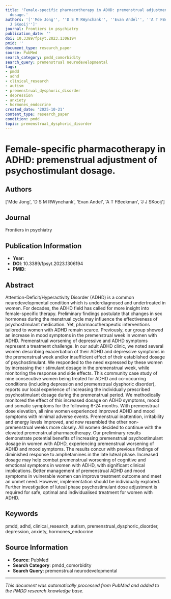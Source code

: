 ```yaml
---
title: 'Female-specific pharmacotherapy in ADHD: premenstrual adjustment of psychostimulant
  dosage.'
authors: '[''Mde Jong'', ''D S M RWynchank'', ''Evan Andel'', ''A T FBeekman'', ''J
  J SKooij'']'
journal: Frontiers in psychiatry
publication_date: ''
doi: 10.3389/fpsyt.2023.1306194
pmid: ''
document_type: research_paper
source: PubMed
search_category: pmdd_comorbidity
search_query: premenstrual neurodevelopmental
tags:
- pmdd
- adhd
- clinical_research
- autism
- premenstrual_dysphoric_disorder
- depression
- anxiety
- hormones_endocrine
created_date: '2025-10-21'
content_type: research_paper
condition: pmdd
topic: premenstrual_dysphoric_disorder
---
```


# Female-specific pharmacotherapy in ADHD: premenstrual adjustment of psychostimulant dosage.

## Authors
['Mde Jong', 'D S M RWynchank', 'Evan Andel', 'A T FBeekman', 'J J SKooij']

## Journal
Frontiers in psychiatry

## Publication Information
- **Year**: 
- **DOI**: 10.3389/fpsyt.2023.1306194
- **PMID**: 

## Abstract
Attention-Deficit/Hyperactivity Disorder (ADHD) is a common neurodevelopmental condition which is underdiagnosed and undertreated in women. For decades, the ADHD field has called for more insight into female-specific therapy. Preliminary findings postulate that changes in sex hormones during the menstrual cycle may influence the effectiveness of psychostimulant medication. Yet, pharmacotherapeutic interventions tailored to women with ADHD remain scarce. Previously, our group showed an increase in mood symptoms in the premenstrual week in women with ADHD. Premenstrual worsening of depressive and ADHD symptoms represent a treatment challenge. In our adult ADHD clinic, we noted several women describing exacerbation of their ADHD and depressive symptoms in the premenstrual week and/or insufficient effect of their established dosage of psychostimulant. We responded to the need expressed by these women by increasing their stimulant dosage in the premenstrual week, while monitoring the response and side effects. This community case study of nine consecutive women being treated for ADHD and co-occurring conditions (including depression and premenstrual dysphoric disorder), reports our local experience of increasing the individually prescribed psychostimulant dosage during the premenstrual period. We methodically monitored the effect of this increased dosage on ADHD symptoms, mood and somatic symptoms for the following 6-24 months. With premenstrual dose elevation, all nine women experienced improved ADHD and mood symptoms with minimal adverse events. Premenstrual inattention, irritability and energy levels improved, and now resembled the other non-premenstrual weeks more closely. All women decided to continue with the elevated premenstrual pharmacotherapy. Our preliminary results demonstrate potential benefits of increasing premenstrual psychostimulant dosage in women with ADHD, experiencing premenstrual worsening of ADHD and mood symptoms. The results concur with previous findings of diminished response to amphetamines in the late luteal phase. Increased dosage may help combat premenstrual worsening of cognitive and emotional symptoms in women with ADHD, with significant clinical implications. Better management of premenstrual ADHD and mood symptoms in vulnerable women can improve treatment outcome and meet an unmet need. However, implementation should be individually explored. Further investigation of luteal phase psychostimulant dose adjustment is required for safe, optimal and individualised treatment for women with ADHD.

## Keywords
pmdd, adhd, clinical_research, autism, premenstrual_dysphoric_disorder, depression, anxiety, hormones_endocrine

## Source Information
- **Source**: PubMed
- **Search Category**: pmdd_comorbidity
- **Search Query**: premenstrual neurodevelopmental

---
*This document was automatically processed from PubMed and added to the PMDD research knowledge base.*
